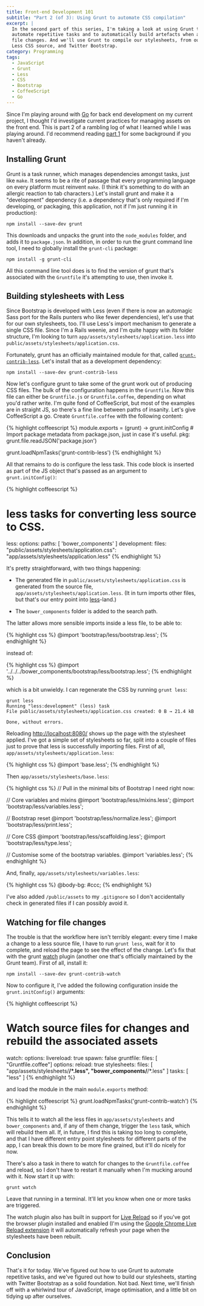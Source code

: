 ```yaml
---
title: Front-end Development 101
subtitle: "Part 2 (of 3): Using Grunt to automate CSS compilation"
excerpt: |
  In the second part of this series, I'm taking a look at using Grunt to
  automate repetitive tasks and to automatically build artefacts when a source
  file changes. And we'll use Grunt to compile our stylesheets, from our own
  Less CSS source, and Twitter Bootstrap.
category: Programming
tags:
  - JavaScript
  - Grunt
  - Less
  - CSS
  - Bootstrap
  - CoffeeScript
  - Go
---
```

Since I'm playing around with [Go](http://golang.org/) for back end development
on my current project, I thought I'd investigate current practices for managing
assets on the front end. This is part 2 of a rambling log of what I learned
while I was playing around. I'd recommend reading
[part 1](/articles/front-end-development-101-part-1/) for some
background if you haven't already.

## Installing Grunt

Grunt is a task runner, which manages dependencies amongst tasks, just like
`make`. It seems to be a rite of passage that every programming language on
every platform must reinvent `make`. (I think it's something to do with an
allergic reaction to tab characters.) Let's install grunt and make it a
"development" dependency (i.e. a dependency that's only required if I'm
developing, or packaging, this application, not if I'm just running it in
production):

    npm install --save-dev grunt

This downloads and unpacks the grunt into the `node_modules` folder, and adds
it to `package.json`. In addition, in order to run the grunt command line tool,
I need to globally install the `grunt-cli` package:

    npm install -g grunt-cli

All this command line tool does is to find the version of grunt that's
associated with the `Gruntfile` it's attempting to use, then invoke it.

## Building stylesheets with Less

Since Bootstrap is developed with Less (even if there is now an automagic Sass
port for the Rails punters who like fewer dependencies), let's use that for our
own stylesheets, too. I'll use Less's import mechanism to generate a single CSS
file. Since I'm a Rails weenie, and I'm quite happy with its folder structure,
I'm looking to turn `app/assets/stylesheets/application.less` into
`public/assets/stylesheets/application.css`.

Fortunately, grunt has an officially maintained module for that, called
[`grunt-contrib-less`](https://www.npmjs.org/package/grunt-contrib-less). Let's
install that as a development dependency:

    npm install --save-dev grunt-contrib-less

Now let's configure grunt to take some of the grunt work out of producing CSS
files. The bulk of the configuration happens in the `Gruntfile`. Now this file
can either be `Gruntfile.js` or `Gruntfile.coffee`, depending on what you'd
rather write. I'm quite fond of CoffeeScript, but most of the examples are in
straight JS, so there's a fine line between paths of insanity. Let's give
CoffeeScript a go. Create `Gruntfile.coffee` with the following content:

{% highlight coffeescript %}
module.exports = (grunt) ->
  grunt.initConfig
    # Import package metadata from package.json, just in case it's useful.
    pkg: grunt.file.readJSON('package.json')

  grunt.loadNpmTasks('grunt-contrib-less')
{% endhighlight %}

All that remains to do is configure the less task. This code block is inserted
as part of the JS object that's passed as an argument to `grunt.initConfig()`:

{% highlight coffeescript %}
# less tasks for converting less source to CSS.
less:
  options:
    paths: [ 'bower_components' ]
  development:
    files:
      "public/assets/stylesheets/application.css": "app/assets/stylesheets/application.less"
{% endhighlight %}

It's pretty straightforward, with two things happening:

* The generated file in `public/assets/stylesheets/application.css` is
  generated from the source file, `app/assets/stylesheets/application.less`.
  (It in turn imports other files, but that's our entry point into
  [less][lesscss]-land.)

* The `bower_components` folder is added to the search path.

The latter allows more sensible imports inside a less file, to be able to:

{% highlight css %}
@import 'bootstrap/less/bootstrap.less';
{% endhighlight %}

instead of:

{% highlight css %}
@import '../../../bower_components/bootstrap/less/bootstrap.less';
{% endhighlight %}

which is a bit unwieldy. I can regenerate the CSS by running `grunt less`:

    grunt less
    Running "less:development" (less) task
    File public/assets/stylesheets/application.css created: 0 B → 21.4 kB

    Done, without errors.

Reloading <http://localhost:8080/> shows up the page with the stylesheet
applied. I've got a simple set of stylesheets so far, split into a couple of
files just to prove that less is successfully importing files. First of all,
`app/assets/stylesheets/application.less`:

{% highlight css %}
@import 'base.less';
{% endhighlight %}

Then `app/assets/stylesheets/base.less`:

{% highlight css %}
// Pull in the minimal bits of Bootstrap I need right now:

// Core variables and mixins
@import 'bootstrap/less/mixins.less';
@import 'bootstrap/less/variables.less';

// Bootstrap reset
@import 'bootstrap/less/normalize.less';
@import 'bootstrap/less/print.less';

// Core CSS
@import 'bootstrap/less/scaffolding.less';
@import 'bootstrap/less/type.less';

// Customise some of the bootstrap variables.
@import 'variables.less';
{% endhighlight %}

And, finally, `app/assets/stylesheets/variables.less`:

{% highlight css %}
@body-bg: #ccc;
{% endhighlight %}

I've also added `/public/assets` to my `.gitignore` so I don't accidentally
check in generated files if I can possibly avoid it.

## Watching for file changes

The trouble is that the workflow here isn't terribly elegant: every time I make
a change to a less source file, I have to run `grunt less`, wait for it to
complete, and reload the page to see the effect of the change. Let's fix that
with the grunt [watch](https://www.npmjs.org/package/grunt-contrib-watch)
plugin (another one that's officially maintained by the Grunt team). First of
all, install it:

    npm install --save-dev grunt-contrib-watch

Now to configure it, I've added the following configuration inside the
`grunt.initConfig()` arguments:

{% highlight coffeescript %}
# Watch source files for changes and rebuild the associated assets
watch:
  options:
    livereload: true
    spawn: false
  gruntfile:
    files: [ "Gruntfile.coffee"]
    options:
      reload: true
  stylesheets:
    files: [
      "app/assets/stylesheets/**/*.less",
      "bower_components/**/*.less"
    ]
    tasks: [ "less" ]
{% endhighlight %}

and load the module in the main `module.exports` method:

{% highlight coffeescript %}
grunt.loadNpmTasks('grunt-contrib-watch')
{% endhighlight %}

This tells it to watch all the less files in `app/assets/stylesheets` and
`bower_components` and, if any of them change, trigger the `less` task, which
will rebuild them all. If, in future, I find this is taking too long to
complete, and that I have different entry point stylesheets for different parts
of the app, I can break this down to be more fine grained, but it'll do nicely
for now.

There's also a task in there to watch for changes to the `Gruntfile.coffee` and
reload, so I don't have to restart it manually when I'm mucking around with it.
Now start it up with:

    grunt watch

Leave that running in a terminal. It'll let you know when one or more tasks are
triggered.

The watch plugin also has built in support for [Live Reload](http://livereload.com/)
so if you've got the browser plugin installed and enabled (I'm using the
[Google Chrome Live Reload extension](https://chrome.google.com/webstore/detail/livereload/jnihajbhpnppcggbcgedagnkighmdlei)
it will automatically refresh your page when the stylesheets have been rebuilt.

## Conclusion

That's it for today. We've figured out how to use Grunt to automate repetitive
tasks, and we've figured out how to build our stylesheets, starting with
Twitter Bootstrap as a solid foundation. Not bad. Next time, we'll finish off
with a whirlwind tour of JavaScript, image optimisation, and a little bit on
tidying up after ourselves.

[lesscss]: http://lesscss.org "Less is a CSS pre-processor, meaning that it extends the CSS language, adding features that allow variables, mixins, functions and many other techniques that allow you to make CSS that is more maintainable, themable and extendable."